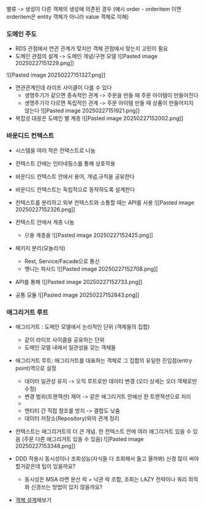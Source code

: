 밸류 -> 생성이 다른 객체의 생성에 의존된 경우 (예시 order - orderitem 이면 orderitem은 entity 객체가 아니라 value 객체로 이해)
### 도메인 주도

- RDS 관점에서 연관 관계가 맞지만 객체 관점에서 맞는지 고민이 필요
- 도메인 관점의 설계 -> 도메인 개념/구현 모델
![[Pasted image 20250227151229.png]]

![[Pasted image 20250227151327.png]]

- 연관관계인데 라이프 사이클이 다를 수 있다
	- 생명주기가 같으면 종속적인 관계 -> 주문을 만들 때 주문 아이템이 만들어진다
	- 생명주기각 다르면 독립적인 관계 -> 주문 아이템 만들 때 상품이 만들어지지 않는다
![[Pasted image 20250227151921.png]]
- 복잡성 대응은 도메인 별 계층
![[Pasted image 20250227152002.png]]



### 바운디드 컨텍스트
- 시스템을 여러 작은 컨텍스트로 나눔
- 컨텍스트 간에는 인터네핑스를 통해 상호작용
- 바운디드 컨텍스트 안에서 용어, 개념,규칙을 공유한다
- 바운디드 컨텍스트는 독립적으로 동작하도록 설계한다

- 컨텍스트를 분리하고 외부 컨텍스트와 소통할 때는 API를 사용
![[Pasted image 20250227152326.png]]

- 컨텍스트 안에서 계층 나눔
	- 으용 계층을
![[Pasted image 20250227152425.png]]

- 패키지 분리(모놀리식)
	- Rest, Service/Facade으로 통신
	- 옛니는 파사드
![[Pasted image 20250227152708.png]]
- API를 통해
![[Pasted image 20250227152733.png]]


- 공통 모듈
![[Pasted image 20250227152843.png]]

### 애그리거트 루트
- 애그리거트 : 도메인 모델에서 논리적인 단위 (객체들의 집합)
	- 같이 라이프 사이클을 공유하는 단위
	- 도메인 모델 내에서 일관성을 갖는 객체들
- 애그리거트 루트: 애그리거트를 대표하는 객체로 그 집합의 유일한 진입점(entry point)역으로 설정
	- 데이터 일관성 유지 -> 오직 루트로만 데이터 변경 (오더 상세는 오더 객체로만 수정)
	- 변경 범위(트랜잭션) 제어 -> 같은 애그리거트 안에선 한 트랜잭션으로 처리 
	- 
	- 엔티티 간 직접 참조를 방지 -> 결합도 낮춤
	- 데이터 저장소(Repository)와의 관계 정리
- 컨텍스트는 애그리거트의 더 큰 개념. 한 컨텍스트 안에 여러 애그리거트 있을 수 있음 (주문 다른 애그리거트 있을 수 있음)
![[Pasted image 20250227153348.png]]

- DDD 적용시 동시성이나 조회성능(자식들 다 조회해서 들고 올까봐) 신경 많이 써야할거같은데 팁이 있을까요?
	- 동시성은 MSA 라면 분산 락 + 낙관 락 조합, 조회는 LAZY 전략이나 쿼리 최적화 신경쓰는 방법이 있지 않을까요?


- [객체 설계](draw.io)해보기